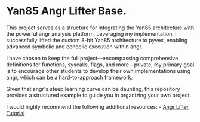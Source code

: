 # Yan85 Angr Lifter Base.
This project serves as a structure for integrating the Yan85 architecture with the powerful angr analysis platform. Leveraging my implementation, I successfully lifted the custom 8-bit Yan85 architecture to pyvex, enabling advanced symbolic and concolic execution within angr.

I have chosen to keep the full project—encompassing comprehensive definitions for functions, syscalls, flags, and more—private, my primary goal is to encourage other students to develop their own implementations using angr, which can be a hard-to-approach framework.

Given that angr's steep learning curve can be daunting, this repository provides a structured example to guide you in organizing your own project.

I would highly recommend the following additional resources:
    - [Angr Lifter Tutorial](https://github.com/angr/angr-platforms/blob/master/tutorial/4_lifter.md)

